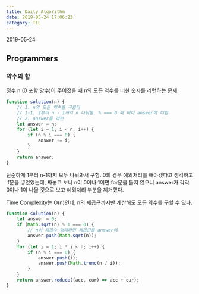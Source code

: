 ```yaml
---
title: Daily Algorithm
date: 2019-05-24 17:06:23
category: TIL
---
```

2019-05-24
## Programmers
### 약수의 합
정수 n (0 포함 양수)이 주어졌을 때 n의 모든 약수를 더한 숫자를 리턴하는 문제.
```js
function solution(n) {
    // 1. n의 모든 약수를 구한다
    // 1-1. 2부터 n - 1까지 n 나눠봄. % === 0 때 마다 answer에 더함
    // 2. answer를 리턴
    let answer = n;
    for (let i = 1; i < n; i++) {
        if (n % i === 0) {
            answer += i;
        }
    }
    return answer;
}
```
단순하게 1부터 n-1까지 모두 나눠봐서 구함.
0의 경우 예외처리를 해야겠다고 생각하고 if문을 넣었었는데, 짜놓고 보니 n이 0이나 1이면 for문을 돌지 않으니 answer가 각각 0이나 1이 나올 것으로 보고 예외처리 부분을 제거했다.

Time Complexity는 O(n)인데, n의 제곱근까지만 계산해도 모든 약수를 구할 수 있다.

```js
function solution(n) {
    let answer = 0;
    if (Math.sqrt(n) % 1 === 0) {
	    // n이 제곱수 형태라면 제곱근을 answer에 
        answer.push(Math.sqrt(n));
    }
    for (let i = 1; i * i < n; i++) {
        if (n % i === 0) {
            answer.push(i);
            answer.push(Math.trunc(n / i));
        }
    }
    return answer.reduce((acc, cur) => acc + cur);
}
```
<!--stackedit_data:
eyJoaXN0b3J5IjpbNTU5MjczODQxLDEwMDIxNzI2LC02MjEwMz
Q5MTFdfQ==
-->